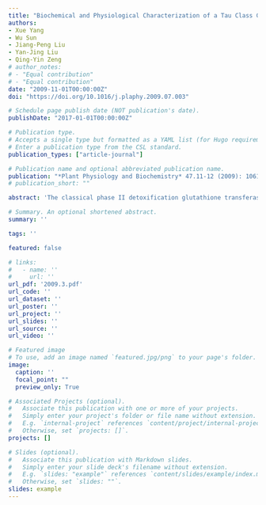 ```yaml
---
title: "Biochemical and Physiological Characterization of a Tau Class Glutathione Transferase from Rice (oryza Sativa)"
authors:
- Xue Yang
- Wu Sun
- Jiang-Peng Liu
- Yan-Jing Liu
- Qing-Yin Zeng
# author_notes:
# - "Equal contribution"
# - "Equal contribution"
date: "2009-11-01T00:00:00Z"
doi: "https://doi.org/10.1016/j.plaphy.2009.07.003" 

# Schedule page publish date (NOT publication's date).
publishDate: "2017-01-01T00:00:00Z"

# Publication type.
# Accepts a single type but formatted as a YAML list (for Hugo requirements).
# Enter a publication type from the CSL standard.
publication_types: ["article-journal"]

# Publication name and optional abbreviated publication name.
publication: "*Plant Physiology and Biochemistry* 47.11-12 (2009): 1061-1068"
# publication_short: ""

abstract: 'The classical phase II detoxification glutathione transferases (GSTs) are key metabolic enzymes that catalyze the conjugation of glutathione to various electrophilic compounds. A tau class GST gene (OsGSTU17) was cloned from rice, which encodes a protein of 223 amino acid residues with a calculated molecular mass of 25.18 kDa. The recombinant OsGSTU17 formed a homodimer protein and showed GSH-conjugating activity with various xenobiotics. Kinetic analysis with respect to NBD-Cl as substrate revealed a K-m of 0.324 mM and V-max of 0.219 mu mol/min per mg of protein. The enzyme had a maximum activity at pH 7.5, and a high thermal stability with 81% of its initial activity at 55 degrees C for 15 min. Site-directed mutagenesis revealed that Ser15 in the N-terminal domain is a critical catalytic residue, responsible for stabilisation of the thiolate anion of enzyme-bound glutathione. OsGSTU17 mRNA was expressed in different tissues of rice, both above and below ground. The relative transcript levels of OsGSTU17 mRNA varied significantly among the tissues in response to CDNB, hydrogen peroxide and atrazine treatments, indicating the gene has diverse regulation mechanisms in response to abiotic stresses.'

# Summary. An optional shortened abstract.
summary: ''

tags: ''

featured: false

# links:
#   - name: ''
#     url: ''
url_pdf: '2009.3.pdf'
url_code: ''
url_dataset: ''
url_poster: ''
url_project: ''
url_slides: ''
url_source: ''
url_video: ''

# Featured image
# To use, add an image named `featured.jpg/png` to your page's folder. 
image:
  caption: ''
  focal_point: ""
  preview_only: True

# Associated Projects (optional).
#   Associate this publication with one or more of your projects.
#   Simply enter your project's folder or file name without extension.
#   E.g. `internal-project` references `content/project/internal-project/index.md`.
#   Otherwise, set `projects: []`.
projects: []

# Slides (optional).
#   Associate this publication with Markdown slides.
#   Simply enter your slide deck's filename without extension.
#   E.g. `slides: "example"` references `content/slides/example/index.md`.
#   Otherwise, set `slides: ""`.
slides: example
---
```



